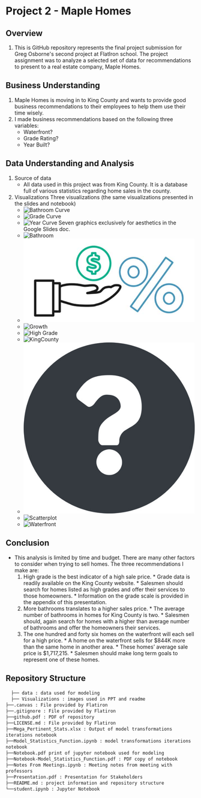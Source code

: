 # Project 2 - Maple Homes

## Overview
1. This is GitHub repository represents the final project submission for Greg Osborne's second project at FlatIron school. The project assignment was to analyze a selected set of data for recommendations to present to a real estate company, Maple Homes.
## Business Understanding
1. Maple Homes is moving in to King County and wants to provide good business recommendations to their employees to help them use their time wisely.
2. I made business recommendations based on the following three variables:
      * Waterfront?
      * Grade Rating?
      * Year Built?
## Data Understanding and Analysis
1. Source of data
      * All data used in this project was from King County. It is a database full of various statistics regarding home sales in the county. 
3. Visualizations
  Three visualizations (the same visualizations presented in the slides and notebook)
    * ![Bathroom Curve](Visualizations/Bathrooms%20Curve.png)
    * ![Grade Curve](Visualizations/Grade%20Curve.png)
    * ![Year Curve](Visualizations/Year%20Curve.png)
  Seven graphics exclusively for aesthetics in the Google Slides doc.
    * ![Bathroom](Visualizations/Bathroom.jpg)
    * ![Commission](Visualizations/Commission.jpg)
    * ![Growth](Visualizations/Growth.png)
    * ![High Grade](Visualizations/High%20Grade.jpg)
    * ![KingCounty](Visualizations/KingCounty.jpg)
    * ![Questionmark](Visualizations/Questionmark.jpg)
    * ![Scatterplot](Visualizations/Scatterplot.png)
    * ![Waterfront](Visualizations/Waterfront.jpg)

    
    
## Conclusion
* This analysis is limited by time and budget. There are many other factors to consider when trying to sell homes. The three recommendations I make are:
    1. High grade is the best indicator of a high sale price.
      * Grade data is readily available on the King County website.
      * Salesmen should search for homes listed as high grades and offer their services to those homeowners.
      * Information on the grade scale is provided in the appendix of this presentation.
    2. More bathrooms translates to a higher sales price.
      * The average number of bathrooms in homes for King County is two.
      * Salesmen should, again search for homes with a higher than average number of bathrooms and offer the homeowners their services.
    3. The one hundred and forty six homes on the waterfront will each sell for a high price. 
      * A home on the waterfront sells for $844K more than the same home in another area.
      * These homes’ average sale price is $1,717,215.
      * Salesmen should make long term goals to represent one of these homes.

## Repository Structure

```
  ├── data : data used for modeling
  ├── Visualizations : images used in PPT and readme
├──.canvas : File provided by Flatiron
├──.gitignore : File provided by Flatiron
├──github.pdf : PDF of repository
├──LICENSE.md : File provided by Flatiron
├──Mega_Pertinent_Stats.xlsx : Output of model transformations iterations notebook
├──Model_Statistics_Function.ipynb : model transformations iterations notebook
├──Notebook.pdf print of jupyter notebook used for modeling
├──Notebook-Model_Statistics_Function.pdf : PDF copy of notebook
├──Notes From Meetings.ipynb : Meeting notes from meeting with professors
├──Presentation.pdf : Presentation for Stakeholders
├──README.md : project information and repository structure
└──student.ipynb : Jupyter Notebook
```

